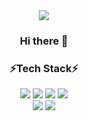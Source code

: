 <div align=center>
<img src="https://capsule-render.vercel.app/api?type=wave&color=6332F6&height=300&section=header&text=%20Yong Uk Kim&fontSize=90" />
</div>

<h3 align=center>Hi there 👋</h3>

<h3 align=center>⚡Tech Stack⚡</h3>

<div align=center>
  <img src="https://img.shields.io/badge/Java-007396?style=flat-square&logo=java&logoColor=white">
  <img src="https://img.shields.io/badge/JSP-AA00FF?style=flat-square&logo=jsp&logoColor=white">
  <img src="https://img.shields.io/badge/Html-E34F26?style=flat-square&logo=html5&logoColor=white">
  <img src="https://img.shields.io/badge/Python-31B8BB?style=flat-square&logo=python&logoColor=white">
</div>

<div align=center>
  <img src="https://img.shields.io/badge/Spring-6DB33F?style=flat-square&logo=spring&logoColor=white"/>
  <img src="https://img.shields.io/badge/MySQL-FFFF09?style=flat-square&logo=mysql&logoColor=white"/>
</div>



<!--
**kimyu08/kimyu08** is a ✨ _special_ ✨ repository because its `README.md` (this file) appears on your GitHub profile.

Here are some ideas to get you started:

- 🔭 I’m currently working on ...
- 🌱 I’m currently learning ...
- 👯 I’m looking to collaborate on ...
- 🤔 I’m looking for help with ...
- 💬 Ask me about ...
- 📫 How to reach me: ...
- 😄 Pronouns: ...
- ⚡ Fun fact: ...
-->
